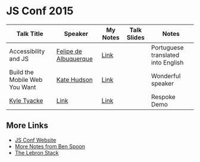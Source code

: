 # JS Conf 2015

Talk Title | Speaker | My Notes | Talk Slides | Notes
---- | --- | --- | --- | ---
Accessibility and JS | [Felipe de Albuquerque](https://twitter.com/felipedeolinda) | [Link](/01-accessibility-and-js.md) | | Portuguese translated into English
Build the Mobile Web You Want | [Kate Hudson](http://twitter.com/k88hudson) | [Link](/02-build-the-mobile-web-you-want.md) | | Wonderful speaker
 | [Kyle Tyacke](https://twitter.com/geekgonenomad) | [Link](/03-web-rtc.md) | [Link](/03-web-rtc.md) | | Respoke Demo


## More Links

- [JS Conf Website](http://2015.jsconf.us/)
- [More Notes from Ben Spoon](http://blog.benspoon.com/js-conf-notes/)
- [The Lebron Stack](http://lebron.technology/)